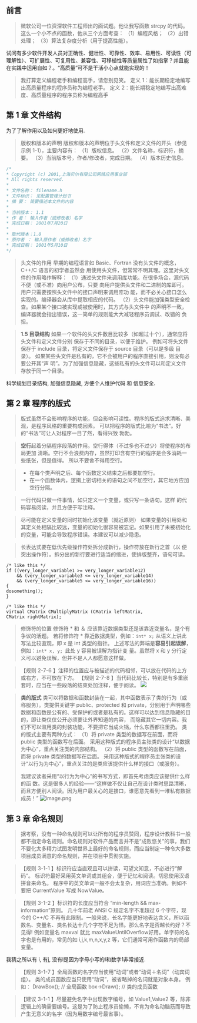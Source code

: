 ## 前言

> 微软公司一位资深软件工程师出的面试题。他让我写函数 strcpy 的代码。
>这么一个小不点的函数，他从三个方面考查：
（1）编程风格；
（2）出错处理；
（3）算法复杂度分析（用于提高性能）。

试问有多少软件开发人员对正确性、健壮性、可靠性、效率、易用性、可读性（可理解性）、可扩展性、可复用性、兼容性、可移植性等质量属性了如指掌？并且能在实践中运用自如？。“高质量”可不是干活小心点就能实现的！

> 我打算定义编程老手和编程高手，请您别见笑。
定义 1：能长期稳定地编写出高质量程序的程序员称为编程老手。
定义 2：能长期稳定地编写出高难度、高质量程序的程序员称为编程高手

## 第 1 章 文件结构

为了了解作用以及如何更好地使用.

> 版权和版本的声明
版权和版本的声明位于头文件和定义文件的开头（参见示例 1-1），主要内容有：
（1）版权信息。
（2）文件名称，标识符，摘要。
（3）当前版本号，作者/修改者，完成日期。
（4）版本历史信息。

```c
/*
* Copyright (c) 2001,上海贝尔有限公司网络应用事业部
* All rights reserved.
*
* 文件名称： filename.h
* 文件标识： 见配置管理计划书
* 摘 要： 简要描述本文件的内容
*
* 当前版本： 1.1
* 作 者： 输入作者（或修改者）名字
* 完成日期： 2001年7月20日
*
* 取代版本：1.0
* 原作者 ： 输入原作者（或修改者）名字
* 完成日期： 2001年5月10日
*/
```

> 头文件的作用
早期的编程语言如 Basic、Fortran 没有头文件的概念，C++/C 语言的初学者虽然会
用使用头文件，但常常不明其理。这里对头文件的作用略作解释：
（1）通过头文件来调用库功能。在很多场合，源代码不便（或不准）向用户公布，只要
向用户提供头文件和二进制的库即可。用户只需要按照头文件中的接口声明来调用库功
能，而不必关心接口怎么实现的。编译器会从库中提取相应的代码。
（2）头文件能加强类型安全检查。如果某个接口被实现或被使用时，其方式与头文件中
的声明不一致，编译器就会指出错误，这一简单的规则能大大减轻程序员调试、改错的
负担。

> **1.5 目录结构**
如果一个软件的头文件数目比较多（如超过十个），通常应将头文件和定义文件分别
保存于不同的目录，以便于维护。
例如可将头文件保存于 include 目录，将定义文件保存于 source 目录（可以是多级
目录）。
如果某些头文件是私有的，它不会被用户的程序直接引用，则没有必要公开其“声
明”。为了加强信息隐藏，这些私有的头文件可以和定义文件存放于同一个目录。

科学规划目录结构, 加强信息隐藏, 方便个人维护代码 和 信息安全.

## 第 2 章 程序的版式

> 版式虽然不会影响程序的功能，但会影响可读性。程序的版式追求清晰、美观，是程序风格的重要构成因素。
可以把程序的版式比喻为“书法”。好的“书法”可让人对程序一目了然，看得兴致
勃勃。

> **空行**起着分隔程序段落的作用。空行得体（不过多也不过少）将使程序的布局更加
清晰。空行不会浪费内存，虽然打印含有空行的程序是会多消耗一些纸张，但是值得。
所以不要舍不得用空行。

> * 在每个类声明之后、每个函数定义结束之后都要加空行。
> * 在一个函数体内，逻揖上密切相关的语句之间不加空行，其它地方应加空行分隔。

> 一行代码只做一件事情，如只定义一个变量，或只写一条语句。这样
的代码容易阅读，并且方便于写注释。

> 尽可能在定义变量的同时初始化该变量（就近原则）
如果变量的引用处和其定义处相隔比较远，变量的初始化很容易被忘记。如果引用了未被初始化的变量，可能会导致程序错误。本建议可以减少隐患。

>  长表达式要在低优先级操作符处拆分成新行，操作符放在新行之首（以
便突出操作符）。拆分出的新行要进行适当的缩进，使排版整齐，语句可读。
```
/* like this */
if ((very_longer_variable1 >= very_longer_variable12)
    && (very_longer_variable3 <= very_longer_variable14)
    && (very_longer_variable5 <= very_longer_variable16))
{
dosomething();
}

/* like this */
virtual CMatrix CMultiplyMatrix (CMatrix leftMatrix,
CMatrix rightMatrix);
```

> 修饰符的位置
修饰符 * 和 ＆ 应该靠近数据类型还是该靠近变量名，是个有争议的活题。
若将修饰符 * 靠近数据类型，例如：`int* x;` 从语义上讲此写法比较直观，即 x
是 int 类型的指针。
上述写法的弊端是**容易引起误解**，例如：`int* x, y; `此处 y 容易被误解为指针变
量。虽然将 x 和 y 分行定义可以避免误解，但并不是人人都愿意这样做。

> 【规则 2-7-6 】注释的位置应与被描述的代码相邻，可以放在代码的上方或右方，不可放在下方。
【规则 2-7-8 】当代码比较长，特别是有多重嵌套时，应当在一些段落的结束处加注释，便于阅读。
![](https://upload-images.jianshu.io/upload_images/1662509-9ed81604b9341aaa.png?imageMogr2/auto-orient/strip%7CimageView2/2/w/1240)

> **类的版式**
> 类可以将数据和函数封装在一起，其中函数表示了类的行为（或称服务）。类提供关键字 public、protected 和 private，分别用于声明哪些数据和函数是公有的、受保护的或者是私有的。这样可以达到信息隐藏的目的，即让类仅仅公开必须要让外界知道的内容，
而隐藏其它一切内容。我们不可以滥用类的封装功能，不要把它当成火锅，什么东西都往里扔。
类的版式主要有两种方式：
（1）将 private 类型的数据写在前面，而将 public 类型的函数写在后面。
采用这种版式的程序员主张类的设计“以数据为中心”，重点关注类的内部结构。
（2）将 public 类型的函数写在前面，而将 private 类型的数据写在后面。
采用这种版式的程序员主张类的设计“以行为为中心”，重点关注的是类应该提供什么样的接口（或服务）。
>
> 我建议读者采用“以行为为中心”的书写方式，即首先考虑类应该提供什么样的函
数。这是很多人的经验——“这样做不仅让自己在设计类时思路清晰，而且方便别人阅读。因为用户最关心的是接口，谁愿意先看到一堆私有数据成员！”
![image.png](https://upload-images.jianshu.io/upload_images/1662509-696fa014280681e4.png?imageMogr2/auto-orient/strip%7CimageView2/2/w/1240)

## 第 3 章 命名规则

> 据考察，没有一种命名规则可以让所有的程序员赞同，程序设计教科书一般都不指定命名规则。命名规则对软件产品而言并不是“成败悠关”的事，我们不要化太多精力试图发明世界上最好的命名规则，而应当制定一种令大多数项目成员满意的命名规则，并在项目中贯彻实施。

> 【规则 3-1-1 】标识符应当直观且可以拼读，可望文知意，不必进行“解码”。
标识符最好采用英文单词或其组合，便于记忆和阅读。切忌使用汉语拼音来命名。
程序中的英文单词一般不会太复杂，用词应当准确。例如不要把 CurrentValue 写成 NowValue。

> 【规则 3-1-2 】标识符的长度应当符合 “min-length && max-information”原则。
几十年前老 ANSI C 规定名字不准超过 6 个字符，现今的 C++/C 不再有此限制。一般来说，长名字能更好地表达含义，所以函数名、变量名、类名长达十几个字符不足为怪。那么名字是否越长约好？不见得! 例如变量名 maxval 就比 maxValueUntilOverflow好用。单字符的名字也是有用的，常见的如 i,j,k,m,n,x,y,z 等，它们通常可用作函数内的局部变量。

我猜之所以有 i, 有j, 没有l是因为字母小写的l和数字1非常接近.

> 【规则 3-1-7 】全局函数的名字应当使用“动词”或者“动词＋名词”（动宾词组）。
类的成员函数应当只使用“动词”，被省略掉的名词就是对象本身。
例如：
DrawBox(); // 全局函数
box->Draw(); // 类的成员函数

> 【建议 3-1-1 】尽量避免名字中出现数字编号，如 Value1,Value2 等，除非逻辑上的确需要编号。这是为了防止程序员偷懒，不肯为命名动脑筋而导致产生无意义的名字（因为用数字编号最省事）。
